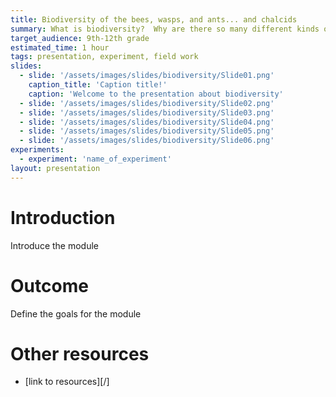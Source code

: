 ```yaml
---
title: Biodiversity of the bees, wasps, and ants... and chalcids
summary: What is biodiversity?  Why are there so many different kinds of insects?  What is special about chalcid biodiversity?
target_audience: 9th-12th grade
estimated_time: 1 hour
tags: presentation, experiment, field work
slides: 
  - slide: '/assets/images/slides/biodiversity/Slide01.png'
    caption_title: 'Caption title!'
    caption: 'Welcome to the presentation about biodiversity'
  - slide: '/assets/images/slides/biodiversity/Slide02.png'
  - slide: '/assets/images/slides/biodiversity/Slide03.png'
  - slide: '/assets/images/slides/biodiversity/Slide04.png'
  - slide: '/assets/images/slides/biodiversity/Slide05.png'
  - slide: '/assets/images/slides/biodiversity/Slide06.png'
experiments:
  - experiment: 'name_of_experiment'
layout: presentation 
---
```


# Introduction

Introduce the module

# Outcome 

Define the goals for the module

# Other resources

* [link to resources][/] 



